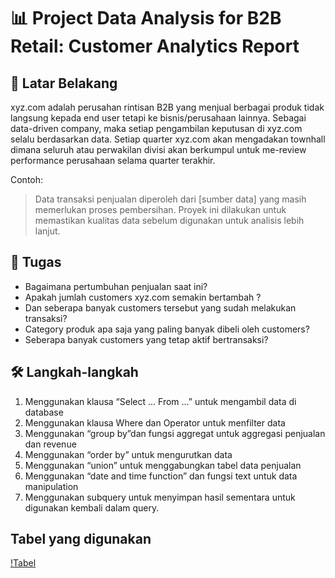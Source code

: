 # 📊 Project Data Analysis for B2B Retail: Customer Analytics Report

## 📖 Latar Belakang
xyz.com adalah perusahan rintisan B2B yang menjual berbagai produk tidak langsung kepada end user tetapi ke bisnis/perusahaan lainnya. Sebagai data-driven company, maka setiap pengambilan keputusan di xyz.com selalu berdasarkan data. Setiap quarter xyz.com akan mengadakan townhall dimana seluruh atau perwakilan divisi akan berkumpul untuk me-review performance perusahaan selama quarter terakhir.

Contoh:
> Data transaksi penjualan diperoleh dari [sumber data] yang masih memerlukan proses pembersihan. Proyek ini dilakukan untuk memastikan kualitas data sebelum digunakan untuk analisis lebih lanjut.

## 🎯 Tugas
- Bagaimana pertumbuhan penjualan saat ini?
- Apakah jumlah customers xyz.com semakin bertambah ?
- Dan seberapa banyak customers tersebut yang sudah melakukan transaksi?
- Category produk apa saja yang paling banyak dibeli oleh customers?
- Seberapa banyak customers yang tetap aktif bertransaksi?

## 🛠 Langkah-langkah
1. Menggunakan klausa “Select … From …” untuk mengambil data di database
2. Menggunakan klausa Where dan Operator untuk menfilter data
3. Menggunakan “group by”dan fungsi aggregat untuk aggregasi penjualan dan revenue
4. Menggunakan “order by” untuk mengurutkan data
5. Menggunakan “union” untuk menggabungkan tabel data penjualan
6. Menggunakan “date and time function” dan fungsi text untuk data manipulation
7. Menggunakan subquery untuk menyimpan hasil sementara untuk digunakan kembali dalam query.

## Tabel yang digunakan
[!Tabel](...)
